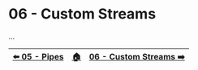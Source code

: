 # 06 - Custom Streams

...




| [⬅️ 05 - Pipes](/05-pipes/README.md) | [🏠](/README.md)| [06 - Custom Streams ➡️](/06-custom-streams/README.md)|
|:--------------|:------:|------------------------------------------------:|
